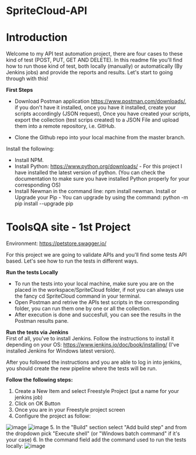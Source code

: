 # SpriteCloud-API
# Introduction
Welcome to my API test automation project, there are four cases to these kind of test (POST, PUT, GET AND DELETE). In this readme file you'll find how to run those   kind of test, both locally (manually) or automatically (By Jenkins jobs) and provide the reports and results. Let's start to going through with this!

<b> First Steps </b> <br>
* Download Postman application https://www.postman.com/downloads/, if you don't have it installed, once you have it installed, create your scripts accordingly (JSON request), Once you have created your scripts, export the collection (test scrips created) to a JSON File and upload them into a remote repository, i.e. GitHub. 

* Clone the Github repo into your local machine from the master branch.

Install the following:
* Install NPM.
* Install Python: https://www.python.org/downloads/ - For this project I have installed the latest version of python. (You can check the documentation to make sure you have installed Python properly for your corresponding OS)
* Install Newman in the command line: npm install newman.
Install or Upgrade your Pip - You can upgrade by using the command: python -m pip install --upgrade pip

# ToolsQA site - 1st Project
Environment: https://petstore.swagger.io/

For this project we are going to validate APIs and you'll find some tests API based. Let's see how to run the tests in different ways.

<b>Run the tests Locally</b><br>
* To run the tests into your local machine, make sure you are on the placed in the workspace/SpriteCloud folder, if not you can always use the fancy cd SpriteCloud command in your terminal.
* Open Postman and retrive the APIs test scripts in the corresponding folder, you can run them one by one or all the collection.
* After execution is done and succesfull, you can see the results in the Postman results pane.

<b>Run the tests via Jenkins</b><br>
First of all, you've to install Jenkins. Follow the instructions to install it depending on your OS: https://www.jenkins.io/doc/book/installing/ (I've installed Jenkins for Windows latest version).

After you followed the instructions and you are able to log in into jenkins, you should create the new pipeline where the tests will be run.

<b>Follow the following steps: </b>
1. Create a New Item and select Freestyle Project (put a name for your jenkins job)
2. Click on OK Button
3. Once you are in your Freestyle project screen
4. Configure the project as follow:

![image](https://user-images.githubusercontent.com/17472758/214373506-ee9ed0fd-4401-4004-bd2f-b5b5b7d72a4c.png)
![image](https://user-images.githubusercontent.com/17472758/214373852-ee7e84ec-9ea4-4d9c-9689-fc8b8ee85054.png)
5. In the "Build" section select "Add build step" and from the dropdown pick "Execute shell" (or "Windows batch command" if it's your case)
6. In the command field add the command used to run the tests locally:
![image](https://user-images.githubusercontent.com/17472758/214373900-fe448faf-c8e8-4fcb-8941-4dddde263bb4.png)



